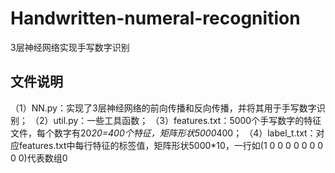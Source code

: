 # Handwritten-numeral-recognition
3层神经网络实现手写数字识别

## 文件说明
（1）NN.py：实现了3层神经网络的前向传播和反向传播，并将其用于手写数字识别；
（2）util.py：一些工具函数；
（3）features.txt：5000个手写数字的特征文件，每个数字有20*20=400个特征，矩阵形状5000*400；
（4）label_t.txt：对应features.txt中每行特征的标签值，矩阵形状5000*10，一行如(1 0 0 0 0 0 0 0 0 0)代表数组0

